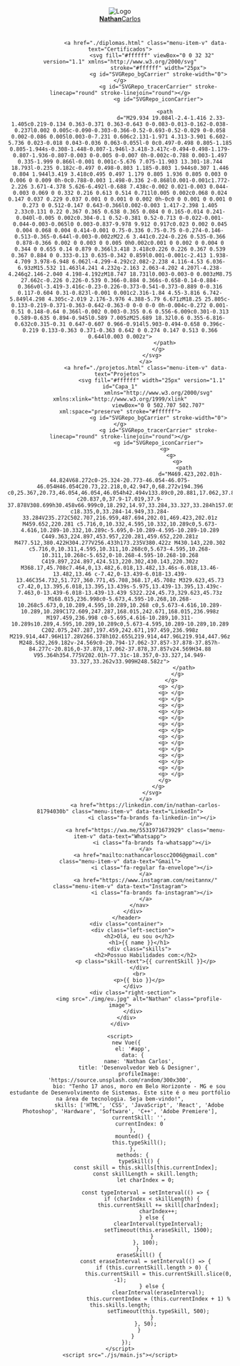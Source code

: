 <!DOCTYPE html>
<html lang="pt-BR">

<head>
    <meta charset="UTF-8">
    <meta name="viewport" content="width=device-width, initial-scale=1.0">
    <title>Nathan Carlos</title>
    <link rel="shortcut icon" type="imagex/png" href="./img/logo.ico">
    <link rel="stylesheet" href="https://cdnjs.cloudflare.com/ajax/libs/font-awesome/6.4.0/css/all.min.css">
    <link href="https://fonts.googleapis.com/css2?family=Poppins:wght@300;400;600;700&display=swap" rel="stylesheet">
    <link href='https://fonts.googleapis.com/css?family=Source+Sans+Pro' rel='stylesheet' type='text/css'>
    <link rel="stylesheet" href="./css/main.css">
    <link rel="stylesheet" href="./css/menu.css">
    <script src="https://cdn.jsdelivr.net/npm/vue@2.6.14/dist/vue.js"></script>
</head>

<body>
    <div id="app">
        <header>
            <div class="left-content">
                <div class="logo">
                    <img src="./img/logo.png" alt="Logo">
                </div>
                <div class="title">
                    <a href="./index.html"><b>Nathan</b>Carlos</a>
                </div>
            </div>
            <div class="menu-rol">
                <div class="menu-toggle">
                    <i class="fa-solid fa-bars"></i>
                </div>
                <nav class="menu">
                    <a href="./curriculo.html" class="menu-item-v" data-text="Currículo">
                        <svg fill="#ffffff" width="25px" version="1.1" id="Layer_1"
                            xmlns="http://www.w3.org/2000/svg" xmlns:xlink="http://www.w3.org/1999/xlink"
                            viewBox="0 0 392.533 392.533" xml:space="preserve" stroke="#ffffff">
                            <g id="SVGRepo_bgCarrier" stroke-width="0"></g>
                            <g id="SVGRepo_tracerCarrier" stroke-linecap="round" stroke-linejoin="round"></g>
                            <g id="SVGRepo_iconCarrier">
                                <g>
                                    <g>
                                        <path
                                            d="M292.396,324.849H99.879c-6.012,0-10.925,4.848-10.925,10.925c0,6.012,4.849,10.925,10.925,10.925h192.582 c6.012,0,10.925-4.849,10.925-10.925C303.321,329.697,298.473,324.849,292.396,324.849z">
                                        </path>
                                    </g>
                                </g>
                                <g>
                                    <g>
                                        <path
                                            d="M292.396,277.01H99.879c-6.012,0-10.925,4.848-10.925,10.925c0,6.012,4.849,10.925,10.925,10.925h192.582 c6.012,0,10.925-4.849,10.925-10.925C303.321,281.859,298.473,277.01,292.396,277.01z">
                                        </path>
                                    </g>
                                </g>
                                <g>
                                    <g>
                                        <path
                                            d="M196.137,45.834c-25.859,0-46.998,21.075-46.998,46.998c0,25.859,21.139,46.933,46.998,46.933 s46.998-21.075,46.998-46.998S221.996,45.834,196.137,45.834z M196.137,117.851c-13.77,0-25.083-11.313-25.083-25.083 c0-13.77,11.248-25.083,25.083-25.083s25.083,11.313,25.083,25.083C221.22,106.537,209.907,117.851,196.137,117.851z">
                                        </path>
                                    </g>
                                </g>
                                <g>
                                    <g>
                                        <path
                                            d="M258.521,163.362c-39.887-15.515-84.752-15.515-124.638,0c-13.059,5.107-21.786,18.101-21.786,32.388v44.347 c-0.065,6.012,4.849,10.925,10.861,10.925h146.424c6.012,0,10.925-4.848,10.925-10.925V195.75 C280.307,181.463,271.58,168.469,258.521,163.362z M258.521,229.236H133.883v-33.422c0-5.301,3.168-10.214,7.887-12.024 c34.844-13.511,74.02-13.511,108.865,0c4.719,1.875,7.887,6.659,7.887,12.024V229.236z">
                                        </path>
                                    </g>
                                </g>
                                <g>
                                    <g>
                                        <path
                                            d="M313.083,0H131.491c-8.404,0-16.291,3.232-22.238,9.18L57.018,61.414c-5.947,5.948-9.18,13.834-9.18,22.238v277.333 c0,17.39,14.158,31.547,31.547,31.547h233.762c17.39,0,31.547-14.158,31.547-31.547V31.547C344.501,14.158,330.343,0,313.083,0z M112.032,37.236v27.022H85.01L112.032,37.236z M322.715,116.816h-40.598c-6.012,0-10.925,4.849-10.925,10.925 c0,6.012,4.848,10.925,10.925,10.925h40.598v19.394h-14.869c-6.012,0-10.925,4.848-10.925,10.925 c0,6.012,4.849,10.925,10.925,10.925h14.869v181.139c0,5.366-4.331,9.697-9.632,9.697H79.192c-5.301,0-9.632-4.331-9.632-9.632 V86.044h53.398c6.012,0,10.925-4.848,10.925-10.925V21.721h179.2c5.301,0,9.632,4.331,9.632,9.632V116.816z">
                                        </path>
                                    </g>
                                </g>
                            </g>
                        </svg>
                    </a>

                    <a href="./diplomas.html" class="menu-item-v" data-text="Certificados">
                        <svg fill="#ffffff" viewBox="0 0 32 32" version="1.1" xmlns="http://www.w3.org/2000/svg"
                            stroke="#ffffff" width="25px">
                            <g id="SVGRepo_bgCarrier" stroke-width="0"></g>
                            <g id="SVGRepo_tracerCarrier" stroke-linecap="round" stroke-linejoin="round"></g>
                            <g id="SVGRepo_iconCarrier">

                                <path
                                    d="M29.934 19.084l-2.4-1.416 2.33-1.405c0.219-0.134 0.363-0.371 0.363-0.643 0-0.083-0.013-0.162-0.038-0.237l0.002 0.005c-0.090-0.303-0.366-0.52-0.693-0.52-0.029 0-0.058 0.002-0.086 0.005l0.003-0-7.231 0.606c2.131-1.971 4.313-3.901 6.602-5.736 0.023-0.018 0.043-0.036 0.063-0.055l-0 0c0.497-0.498 0.805-1.185 0.805-1.944s-0.308-1.448-0.807-1.946l-3.418-3.417c-0.494-0.498-1.179-0.807-1.936-0.807-0.003 0-0.005 0-0.007 0h-0.002c-0.788 0.003-1.497 0.335-1.999 0.866l-0.001 0.001c-5.676 7.075-11.903 13.301-18.744 18.793l-0.235 0.182c-0.497 0.498-0.803 1.185-0.803 1.944s0.307 1.446 0.804 1.944l3.419 3.418c0.495 0.497 1.179 0.805 1.936 0.805 0.003 0 0.006 0 0.009 0h-0c0.788-0.003 1.498-0.336 2-0.868l0.001-0.001c1.772-2.226 3.671-4.378 5.626-6.492l-0.688 7.438c-0.002 0.021-0.003 0.044-0.003 0.069 0 0.332 0.216 0.613 0.514 0.711l0.005 0.002c0.068 0.024 0.147 0.037 0.229 0.037 0.001 0 0.001 0 0.002 0h-0c0 0 0.001 0 0.001 0 0.273 0 0.512-0.147 0.643-0.366l0.002-0.003 1.417-2.398 1.405 2.33c0.131 0.22 0.367 0.365 0.638 0.365 0.084 0 0.165-0.014 0.241-0.040l-0.005 0.002c0.304-0.1 0.52-0.381 0.52-0.713 0-0.022-0.001-0.044-0.003-0.065l0 0.003-0.837-9.978 9.912 0.917c0.023 0.002 0.045 0.004 0.068 0.004 0.414-0.001 0.75-0.336 0.75-0.75 0-0.274-0.146-0.513-0.365-0.644l-0.003-0.002zM22.6 3.441c0.224-0.226 0.535-0.366 0.878-0.366 0.002 0 0.003 0 0.005 0h0.002c0.001 0 0.002 0 0.004 0 0.344 0 0.655 0.14 0.879 0.366l3.418 3.418c0.226 0.226 0.367 0.539 0.367 0.884 0 0.333-0.13 0.635-0.342 0.859l0.001-0.001c-2.413 1.938-4.709 3.978-6.948 6.062l-4.299-4.292c2.082-2.238 4.116-4.53 6.036-6.93zM15.532 11.463l4.241 4.232q-2.163 2.063-4.202 4.207l-4.238-4.246q2.146-2.040 4.198-4.192zM18.747 18.731l0.003-0.003-0 0.003zM8.75 27.662c-0.226 0.226-0.539 0.366-0.884 0.366s-0.658-0.14-0.884-0.366v0l-3.419-3.416c-0.23-0.226-0.373-0.541-0.373-0.889 0-0.316 0.117-0.604 0.31-0.823l-0.001 0.001c2.316-1.84 4.55-3.816 6.742-5.849l4.298 4.305c-2.019 2.176-3.976 4.388-5.79 6.671zM18.25 25.805c-0.133-0.219-0.371-0.363-0.642-0.363-0 0-0 0-0 0h-0.004c-0.272 0.001-0.51 0.148-0.64 0.366l-0.002 0.003-0.355 0.6 0.556-6.009c0.301-0.313 0.589-0.635 0.894-0.945l0.589 7.005zM25.689 18.32l0.6 0.355-6.816-0.632c0.315-0.31 0.647-0.607 0.966-0.914l5.903-0.494-0.658 0.396c-0.219 0.133-0.363 0.371-0.363 0.642 0 0.274 0.147 0.513 0.366 0.644l0.003 0.002z">
                                </path>
                            </g>
                        </svg>
                    </a>
                    <a href="./projetos.html" class="menu-item-v" data-text="Projetos">
                        <svg fill="#ffffff" width="25px" version="1.1" id="Capa_1"
                            xmlns="http://www.w3.org/2000/svg" xmlns:xlink="http://www.w3.org/1999/xlink"
                            viewBox="0 0 502.707 502.707" xml:space="preserve" stroke="#ffffff">
                            <g id="SVGRepo_bgCarrier" stroke-width="0"></g>
                            <g id="SVGRepo_tracerCarrier" stroke-linecap="round" stroke-linejoin="round"></g>
                            <g id="SVGRepo_iconCarrier">
                                <g>
                                    <g>
                                        <g>
                                            <path
                                                d="M469.423,202.01h-44.824V68.272c0-25.324-20.773-46.054-46.075-46.054H46.054C20.73,22.218,0,42.947,0,68.272v194.396 c0,25.367,20.73,46.054,46.054,46.054h42.494v133.89c0,20.881,17.062,37.878,37.878,37.878h84.255 c20.837,0,37.9-17.019,37.9-37.878V308.699h30.458v66.999c0,18.292,14.97,33.284,33.327,33.284h157.057 c18.335,0,33.284-14.949,33.284-33.284V235.272C502.707,216.959,487.694,202.01,469.423,202.01z M459.652,220.281 c5.716,0,10.332,4.595,10.332,10.289c0,5.673-4.616,10.289-10.332,10.289c-5.695,0-10.289-4.595-10.289-10.289 C449.363,224.897,453.957,220.281,459.652,220.281z M477.512,380.422H304.277V256.433h173.235V380.422z M430.143,220.302 c5.716,0,10.311,4.595,10.311,10.268c0,5.673-4.595,10.268-10.311,10.268c-5.652,0-10.268-4.595-10.268-10.268 C419.897,224.897,424.513,220.302,430.143,220.302z M368.17,45.708c7.464,0,13.482,6.018,13.482,13.46s-6.018,13.46-13.482,13.46 c-7.42,0-13.439-6.018-13.439-13.46C354.732,51.727,360.771,45.708,368.17,45.708z M329.623,45.73 c7.42,0,13.395,6.018,13.395,13.439s-5.975,13.439-13.395,13.439c-7.463,0-13.439-6.018-13.439-13.439 S322.224,45.73,329.623,45.73z M168.015,236.998c0-5.673,4.595-10.268,10.268-10.268c5.673,0,10.289,4.595,10.289,10.268 c0,5.673-4.616,10.289-10.289,10.289C172.609,247.287,168.015,242.671,168.015,236.998z M197.459,236.998 c0-5.695,4.616-10.289,10.311-10.289s10.289,4.595,10.289,10.289c0,5.673-4.595,10.289-10.289,10.289 C202.075,247.287,197.459,242.671,197.459,236.998z M219.914,447.96H117.28V266.378h102.655L219.914,447.96L219.914,447.96z M248.582,269.182v-24.569c0-20.794-17.062-37.857-37.878-37.857h-84.277c-20.816,0-37.878,17.062-37.878,37.857v24.569H34.88 V95.364h354.775V202.01h-77.31c-18.357,0-33.327,14.949-33.327,33.262v33.909H248.582z">
                                            </path>
                                        </g>
                                    </g>
                                    <g> </g>
                                    <g> </g>
                                    <g> </g>
                                    <g> </g>
                                    <g> </g>
                                    <g> </g>
                                    <g> </g>
                                    <g> </g>
                                    <g> </g>
                                    <g> </g>
                                    <g> </g>
                                    <g> </g>
                                    <g> </g>
                                    <g> </g>
                                    <g> </g>
                                </g>
                            </g>
                        </svg>
                    </a>
                    <a href="https://linkedin.com/in/nathan-carlos-81794030b" class="menu-item-v" data-text="LinkedIn">
                        <i class="fa-brands fa-linkedin-in"></i>
                    </a>
                    <a href="https://wa.me/5531971673929" class="menu-item-v" data-text="Whatsapp">
                        <i class="fa-brands fa-whatsapp"></i>
                    </a>
                    <a href="mailto:nathancarloscc2006@gmail.com" class="menu-item-v" data-text="Gmail">
                        <i class="fa-regular fa-envelope"></i>
                    </a>
                    <a href="https://www.instagram.com/neitannx/" class="menu-item-v" data-text="Instagram">
                        <i class="fa-brands fa-instagram"></i>
                    </a>
                </nav>
            </div>
        </header>
        <div class="container">
            <div class="left-section">
                <h2>Olá, eu sou o</h2>
                <h1>{{ name }}</h1>
                <div class="skills">
                    <h2>Possuo Habilidades com:</h2>
                    <p class="skill-text">{{ currentSkill }}</p>
                </div>
                <br>
                <p>{{ bio }}</p>
            </div>
            <div class="right-section">
                <img src="./img/eu.jpg" alt="Nathan" class="profile-image">
            </div>
        </div>
    </div>

    <script>
        new Vue({
            el: '#app',
            data: {
                name: 'Nathan Carlos',
                title: 'Desenvolvedor Web & Designer',
                profileImage: 'https://source.unsplash.com/random/300x300',
                bio: "Tenho 17 anos, moro em Belo Horizonte - MG e sou estudante de Desenvolvimento de Sistemas. Este site é o meu portfólio na área de tecnologia. Seja bem-vindo!",
                skills: ['HTML', 'CSS', 'JavaScript', 'React', 'Adobe Photoshop', 'Hardware', 'Software', 'C++', 'Adobe Premiere'],
                currentSkill: '',
                currentIndex: 0
            },
            mounted() {
                this.typeSkill();
            },
            methods: {
                typeSkill() {
                    const skill = this.skills[this.currentIndex];
                    const skillLength = skill.length;
                    let charIndex = 0;

                    const typeInterval = setInterval(() => {
                        if (charIndex < skillLength) {
                            this.currentSkill += skill[charIndex];
                            charIndex++;
                        } else {
                            clearInterval(typeInterval);
                            setTimeout(this.eraseSkill, 1500);
                        }
                    }, 100);
                },
                eraseSkill() {
                    const eraseInterval = setInterval(() => {
                        if (this.currentSkill.length > 0) {
                            this.currentSkill = this.currentSkill.slice(0, -1);
                        } else {
                            clearInterval(eraseInterval);
                            this.currentIndex = (this.currentIndex + 1) % this.skills.length;
                            setTimeout(this.typeSkill, 500);
                        }
                    }, 50);
                }
            }
        });
    </script>
    <script src="./js/main.js"></script>
</body>

</html>
